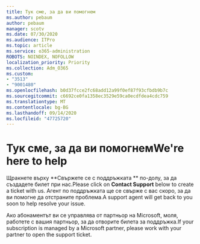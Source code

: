 ```yaml
---
title: Тук сме, за да ви помогнем
ms.author: pebaum
author: pebaum
manager: scotv
ms.date: 07/30/2020
ms.audience: ITPro
ms.topic: article
ms.service: o365-administration
ROBOTS: NOINDEX, NOFOLLOW
localization_priority: Priority
ms.collection: Adm_O365
ms.custom:
- "3513"
- "9001480"
ms.openlocfilehash: b0d37fcce2fc68add12a99f0ef87f93cfbdb9b7c
ms.sourcegitcommit: c6692ce0fa1358ec3529e59ca0ecdfdea4cdc759
ms.translationtype: MT
ms.contentlocale: bg-BG
ms.lasthandoff: 09/14/2020
ms.locfileid: "47725720"
---
```

# <a name="were-here-to-help"></a><span data-ttu-id="1bf8b-102">Тук сме, за да ви помогнем</span><span class="sxs-lookup"><span data-stu-id="1bf8b-102">We're here to help</span></span>

<span data-ttu-id="1bf8b-103">Щракнете върху \*\*Свържете се с поддръжката \*\* по-долу, за да създадете билет при нас.</span><span class="sxs-lookup"><span data-stu-id="1bf8b-103">Please click on **Contact Support** below to create a ticket with us.</span></span> <span data-ttu-id="1bf8b-104">Агент по поддръжката ще се свърже с вас скоро, за да ви помогне да отстраните проблема.</span><span class="sxs-lookup"><span data-stu-id="1bf8b-104">A support agent will get back to you soon to help resolve your issue.</span></span>

<span data-ttu-id="1bf8b-105">Ако абонаментът ви се управлява от партньор на Microsoft, моля, работете с вашия партньор, за да отворите билета за поддръжка.</span><span class="sxs-lookup"><span data-stu-id="1bf8b-105">If your subscription is managed by a Microsoft partner, please work with your partner to open the support ticket.</span></span>
